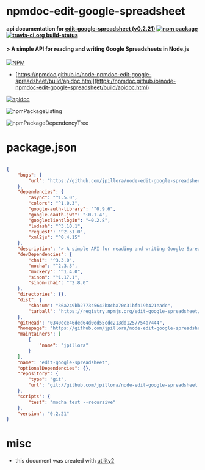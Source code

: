 # npmdoc-edit-google-spreadsheet

#### api documentation for  [edit-google-spreadsheet (v0.2.21)](https://github.com/jpillora/node-edit-google-spreadsheet#readme)  [![npm package](https://img.shields.io/npm/v/npmdoc-edit-google-spreadsheet.svg?style=flat-square)](https://www.npmjs.org/package/npmdoc-edit-google-spreadsheet) [![travis-ci.org build-status](https://api.travis-ci.org/npmdoc/node-npmdoc-edit-google-spreadsheet.svg)](https://travis-ci.org/npmdoc/node-npmdoc-edit-google-spreadsheet)

#### > A simple API for reading and writing Google Spreadsheets in Node.js

[![NPM](https://nodei.co/npm/edit-google-spreadsheet.png?downloads=true&downloadRank=true&stars=true)](https://www.npmjs.com/package/edit-google-spreadsheet)

- [https://npmdoc.github.io/node-npmdoc-edit-google-spreadsheet/build/apidoc.html](https://npmdoc.github.io/node-npmdoc-edit-google-spreadsheet/build/apidoc.html)

[![apidoc](https://npmdoc.github.io/node-npmdoc-edit-google-spreadsheet/build/screenCapture.buildCi.browser.%252Ftmp%252Fbuild%252Fapidoc.html.png)](https://npmdoc.github.io/node-npmdoc-edit-google-spreadsheet/build/apidoc.html)

![npmPackageListing](https://npmdoc.github.io/node-npmdoc-edit-google-spreadsheet/build/screenCapture.npmPackageListing.svg)

![npmPackageDependencyTree](https://npmdoc.github.io/node-npmdoc-edit-google-spreadsheet/build/screenCapture.npmPackageDependencyTree.svg)



# package.json

```json

{
    "bugs": {
        "url": "https://github.com/jpillora/node-edit-google-spreadsheet/issues"
    },
    "dependencies": {
        "async": "^1.5.0",
        "colors": "^1.0.3",
        "google-auth-library": "^0.9.6",
        "google-oauth-jwt": "~0.1.4",
        "googleclientlogin": "~0.2.8",
        "lodash": "^3.10.1",
        "request": "^2.51.0",
        "xml2js": "^0.4.15"
    },
    "description": "> A simple API for reading and writing Google Spreadsheets in Node.js",
    "devDependencies": {
        "chai": "^3.3.0",
        "mocha": "^2.3.3",
        "mockery": "^1.4.0",
        "sinon": "^1.17.1",
        "sinon-chai": "^2.8.0"
    },
    "directories": {},
    "dist": {
        "shasum": "36a249bb2773c5642b8cba70c31bfb19b421eadc",
        "tarball": "https://registry.npmjs.org/edit-google-spreadsheet/-/edit-google-spreadsheet-0.2.21.tgz"
    },
    "gitHead": "0340ece46ded64d0ed55cdc213dd1257754a7444",
    "homepage": "https://github.com/jpillora/node-edit-google-spreadsheet#readme",
    "maintainers": [
        {
            "name": "jpillora"
        }
    ],
    "name": "edit-google-spreadsheet",
    "optionalDependencies": {},
    "repository": {
        "type": "git",
        "url": "git://github.com/jpillora/node-edit-google-spreadsheet.git"
    },
    "scripts": {
        "test": "mocha test --recursive"
    },
    "version": "0.2.21"
}
```



# misc
- this document was created with [utility2](https://github.com/kaizhu256/node-utility2)
